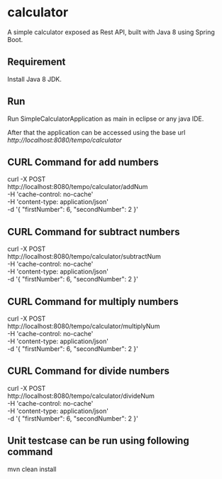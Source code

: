 # calculator
A simple calculator exposed as Rest API, built with Java 8 using Spring Boot.

## Requirement
Install Java 8 JDK.

## Run
Run SimpleCalculatorApplication as main in eclipse or any java IDE.

After that the application can be accessed using the base url *http://localhost:8080/tempo/calculator*

## CURL Command for add numbers

curl -X POST \
  http://localhost:8080/tempo/calculator/addNum \
  -H 'cache-control: no-cache' \
  -H 'content-type: application/json' \
  -d '{
"firstNumber": 6,
"secondNumber": 2
}'

## CURL Command for subtract numbers

curl -X POST \
  http://localhost:8080/tempo/calculator/subtractNum \
  -H 'cache-control: no-cache' \
  -H 'content-type: application/json' \
  -d '{
"firstNumber": 6,
"secondNumber": 2
}'


## CURL Command for multiply numbers

curl -X POST \
  http://localhost:8080/tempo/calculator/multiplyNum \
  -H 'cache-control: no-cache' \
  -H 'content-type: application/json' \
  -d '{
"firstNumber": 6,
"secondNumber": 2
}'

## CURL Command for divide numbers

curl -X POST \
  http://localhost:8080/tempo/calculator/divideNum \
  -H 'cache-control: no-cache' \
  -H 'content-type: application/json' \
  -d '{
"firstNumber": 6,
"secondNumber": 2
}'


## Unit testcase can be run using following command

mvn clean install
